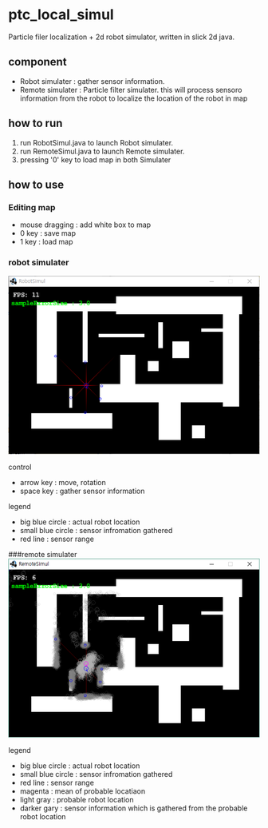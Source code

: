 # ptc_local_simul
Particle filer localization + 2d robot simulator, written in slick 2d java. 

## component 
- Robot simulater : gather sensor information.
- Remote simulater : Particle filter simulater. this will process sensoro information from the robot to localize the location of the robot in map
## how to run
1. run RobotSimul.java to launch Robot simulater. 
2. run RemoteSimul.java to launch Remote simulater. 
3. pressing '0' key to load map in both Simulater

## how to use

### Editing map
 - mouse dragging : add white box to map
 - 0 key : save map
 - 1 key : load map

### robot simulater
![alt tag](https://github.com/calanchue/ptc_local_simul/blob/master/readme/robot_simul_2.PNG)

control

- arrow key : move, rotation
- space key : gather sensor information

legend

- big blue circle : actual robot location
- small blue circle : sensor infromation gathered
- red line : sensor range

###remote simulater
![alt tag](https://github.com/calanchue/ptc_local_simul/blob/master/readme/ptc_simul_2.PNG)

legend

- big blue circle : actual robot location
- small blue circle : sensor infromation gathered
- red line : sensor range
- magenta : mean of probable locatiaon
- light gray : probable robot location
- darker gary : sensor information which is gathered from the probable robot location
